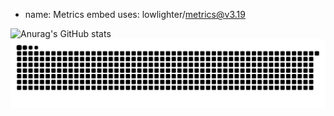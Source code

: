 - name: Metrics embed
  uses: lowlighter/metrics@v3.19

![Anurag's GitHub stats](https://github-readme-stats.vercel.app/api?username=anuraghazra&show_icons=true&theme=radical)
![](github-contribution-grid-snake.svg)
